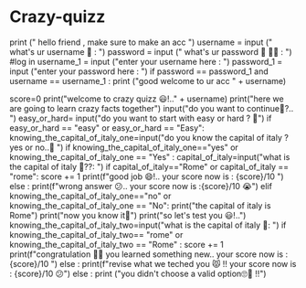 # Crazy-quizz
print (" hello friend , make sure to make an acc ")
username = input (" what's ur username 🤔 : ")
password = input (" what's ur password 🔑 😶‍🌫️ : ")
#log in 
username_1 = input ("enter your username here : ")
password_1 = input ("enter your password here : ")
if password == password_1 and username == username_1 :
    print ("good welcome to ur acc " + username)
    

score=0
print("welcome to crazy quizz 😃!.." + username)
print("here we are going to learn crazy facts together")
input("do you want to continue🧐?.. ")
easy_or_hard= input("do you want to start with easy or hard ? 🫣")
if easy_or_hard == "easy" or easy_or_hard == "Easy":
    knowing_the_capital_of_italy_one=input("do you know the capital of italy ? yes or no..👀 ")
    if knowing_the_capital_of_italy_one=="yes" or knowing_the_capital_of_italy_one == "Yes" :
        capital_of_italy=input("what is the capital of italy 🫣??: ")
        if capital_of_italy=="Rome" or capital_of_italy == "rome":
             score += 1
             print(f"good job 😄!.. your score now is : {score}/10 ")
        else :
            print(f"wrong answer 😕.. your score now is :{score}/10 😭")
    elif knowing_the_capital_of_italy_one=="no" or knowing_the_capital_of_italy_one == "No":
        print("the capital of italy is Rome")
        print("now you know it🎉")
        print("so let's test you 😃!..")
        knowing_the_capital_of_italy_two=input("what is the capital of italy 🫣: ")
        if knowing_the_capital_of_italy_two== "rome" or knowing_the_capital_of_italy_two == "Rome" :
            score += 1
            print(f"congratulation 🥳🎉 you learned something new.. your score now is : {score}/10 ")
        else :
            print(f"revise what we teched you 😾 !! your score now is : {score}/10 😕")
else : 
    print ("you didn't choose a valid option🙄🫨 !!")